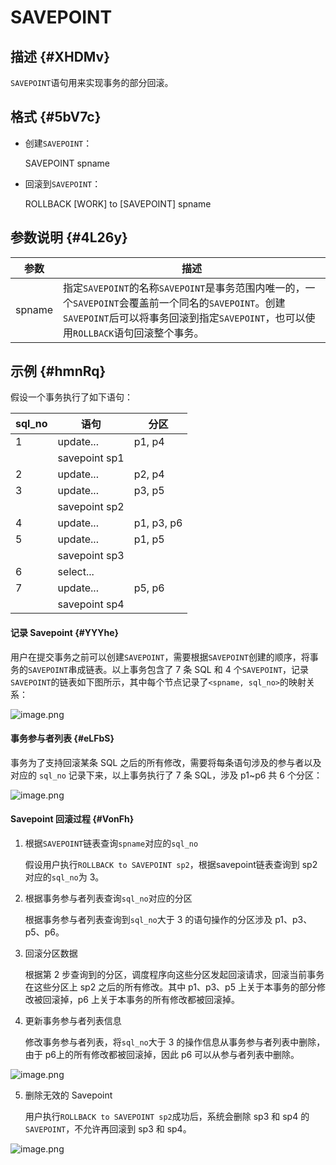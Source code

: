 SAVEPOINT 
==============================



描述 {#XHDMv}
-----------

`SAVEPOINT`语句用来实现事务的部分回滚。

格式 {#5bV7c}
-----------

* 创建`SAVEPOINT`：

  




    SAVEPOINT spname



* 回滚到`SAVEPOINT`：

  




    ROLLBACK [WORK] to [SAVEPOINT] spname



参数说明 {#4L26y}
-------------



|   参数   |                                                                 描述                                                                  |
|--------|-------------------------------------------------------------------------------------------------------------------------------------|
| spname | 指定`SAVEPOINT`的名称`SAVEPOINT`是事务范围内唯一的，一个`SAVEPOINT`会覆盖前一个同名的`SAVEPOINT`。创建`SAVEPOINT`后可以将事务回滚到指定`SAVEPOINT`，也可以使用`ROLLBACK`语句回滚整个事务。 |



示例 {#hmnRq}
-----------

假设一个事务执行了如下语句：


| **sql_no** |    **语句**     |   **分区**   |
|------------|---------------|------------|
| 1          | update...     | p1, p4     |
|            | savepoint sp1 |            |
| 2          | update...     | p2, p4     |
| 3          | update...     | p3, p5     |
|            | savepoint sp2 |            |
| 4          | update...     | p1, p3, p6 |
| 5          | update...     | p1, p5     |
|            | savepoint sp3 |            |
| 6          | select...     |            |
| 7          | update...     | p5, p6     |
|            | savepoint sp4 |            |



#### 记录 Savepoint {#YYYhe}

用户在提交事务之前可以创建`SAVEPOINT`，需要根据`SAVEPOINT`创建的顺序，将事务的`SAVEPOINT`串成链表。以上事务包含了 7 条 SQL 和 4 个`SAVEPOINT`，记录`SAVEPOINT`的链表如下图所示，其中每个节点记录了`<spname, sql_no>`的映射关系：

![image.png](https://static-aliyun-doc.oss-accelerate.aliyuncs.com/assets/img/zh-CN/7455055061/p179258.png "image.png")

#### 事务参与者列表 {#eLFbS}

事务为了支持回滚某条 SQL 之后的所有修改，需要将每条语句涉及的参与者以及对应的 `sql_no` 记录下来，以上事务执行了 7 条 SQL，涉及 p1\~p6 共 6 个分区：

![image.png](https://static-aliyun-doc.oss-accelerate.aliyuncs.com/assets/img/zh-CN/7455055061/p179259.png "image.png")

#### Savepoint 回滚过程 {#VonFh}

1. 根据`SAVEPOINT`链表查询`spname`对应的`sql_no`

   假设用户执行`ROLLBACK to SAVEPOINT sp2`，根据savepoint链表查询到 sp2 对应的`sql_no`为 3。
   




<!-- -->

2. 根据事务参与者列表查询`sql_no`对应的分区

   根据事务参与者列表查询到`sql_no`大于 3 的语句操作的分区涉及 p1、p3、p5、p6。
   




<!-- -->

3. 回滚分区数据

   根据第 2 步查询到的分区，调度程序向这些分区发起回滚请求，回滚当前事务在这些分区上 sp2 之后的所有修改。其中 p1、p3、p5 上关于本事务的部分修改被回滚掉，p6 上关于本事务的所有修改都被回滚掉。
   




<!-- -->

4. 更新事务参与者列表信息

   修改事务参与者列表，将`sql_no`大于 3 的操作信息从事务参与者列表中删除，由于 p6上的所有修改都被回滚掉，因此 p6 可以从参与者列表中删除。
   




![image.png](https://static-aliyun-doc.oss-accelerate.aliyuncs.com/assets/img/zh-CN/7455055061/p179260.png "image.png")

5. 删除无效的 Savepoint

   用户执行`ROLLBACK to SAVEPOINT sp2`成功后，系统会删除 sp3 和 sp4 的`SAVEPOINT`，不允许再回滚到 sp3 和 sp4。
   




![image.png](https://static-aliyun-doc.oss-accelerate.aliyuncs.com/assets/img/zh-CN/7455055061/p179261.png "image.png")
